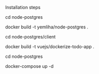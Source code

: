 Installation steps

cd node-postgres

docker build -t yemliha/node-postgres .

cd node-postgres/client

docker build -t vuejs/dockerize-todo-app .

cd node-postgres

docker-compose up -d
